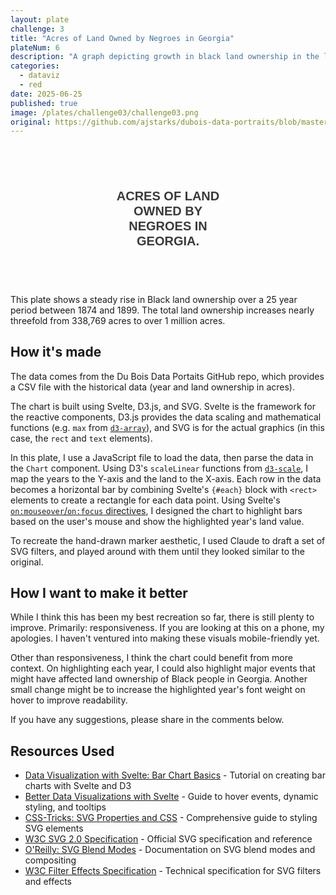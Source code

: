```yaml
---
layout: plate
challenge: 3
title: "Acres of Land Owned by Negroes in Georgia"
plateNum: 6
description: "A graph depicting growth in black land ownership in the late 1800s."
categories:
  - dataviz
  - red
date: 2025-06-25
published: true
image: /plates/challenge03/challenge03.png
original: https://github.com/ajstarks/dubois-data-portraits/blob/master/challenge/2024/challenge03/original-plate-19.jpg
---
```


<script>
  export let data; // This comes from +page.js
  //console.log('Page data:', data);
  import Chart from './Chart.svelte'
</script>

<div class="plate">
  <div class="chart-title">
    <h1>Acres of Land Owned by Negroes in Georgia.</h1>
  </div>
  <Chart data={data}/>
</div>


This plate shows a steady rise in Black land ownership over a 25 year period between 1874 and 1899.
The total land ownership increases nearly threefold from 338,769 acres to over 1 million acres.

<h2>How it's made</h2>

The data comes from the Du Bois Data Portaits GitHub repo, which provides a CSV file with the historical data (year and land ownership in acres). 

The chart is built using Svelte, D3.js, and SVG.
Svelte is the framework for the reactive components, D3.js provides the data scaling and mathematical functions (e.g. `max` from [`d3-array`](https://d3js.org/d3-array)), and SVG is for the actual graphics (in this case, the `rect` and `text` elements).

In this plate, I use a JavaScript file to load the data, then parse the data in the `Chart` component.
Using D3's `scaleLinear` functions from [`d3-scale`](https://d3js.org/d3-scale), I map the years to the Y-axis and the land to the X-axis.
Each row in the data becomes a horizontal bar by combining Svelte's `{#each}` block with `<rect>` elements to create a rectangle for each data point.
Using Svelte's [`on:mouseover`/`on:focus` directives](https://svelte.dev/docs/svelte/legacy-on), I designed the chart to highlight bars based on the user's mouse and show the highlighted year's land value.

To recreate the hand-drawn marker aesthetic, I used Claude to draft a set of SVG filters, and played around with them until they looked similar to the original.

<h2>How I want to make it better</h2>

While I think this has been my best recreation so far, there is still plenty to improve.
Primarily: responsiveness.
If you are looking at this on a phone, my apologies.
I haven't ventured into making these visuals mobile-friendly yet.

Other than responsiveness, I think the chart could benefit from more context.
On highlighting each year, I could also highlight major events that might have affected land ownership of Black people in Georgia.
Another small change might be to increase the highlighted year's font weight on hover to improve readability.

If you have any suggestions, please share in the comments below.

## Resources Used

<ul class="link-list">
  <li><a href="https://datavisualizationwithsvelte.com/basics/bar-chart">Data Visualization with Svelte: Bar Chart Basics</a> - Tutorial on creating bar charts with Svelte and D3</li>
  <li><a href="https://www.newline.co/courses/better-data-visualizations-with-svelte/a-guide-to-svelte-hover-events-dynamic-styling-and-tooltips">Better Data Visualizations with Svelte</a> - Guide to hover events, dynamic styling, and tooltips</li>
  <li><a href="https://css-tricks.com/svg-properties-and-css/">CSS-Tricks: SVG Properties and CSS</a> - Comprehensive guide to styling SVG elements</li>
  <li><a href="https://www.w3.org/TR/SVG2/Overview.html">W3C SVG 2.0 Specification</a> - Official SVG specification and reference</li>
  <li><a href="https://oreillymedia.github.io/Using_SVG/guide/blend-modes.html">O'Reilly: SVG Blend Modes</a> - Documentation on SVG blend modes and compositing</li>
  <li><a href="https://drafts.fxtf.org/filter-effects/">W3C Filter Effects Specification</a> - Technical specification for SVG filters and effects</li>
</ul>

<style>
  

  .plate {
    background-image: url($lib/assets/original-plate-bg.png);
    background-size: cover;
    background-repeat: round;
    padding: 16px;
    border-radius: 6px;
    text-transform: uppercase;
    text-align: center;
    font-family: "Public Sans", sans-serif;
    margin: 1vh auto 1vh auto;
    opacity: 0.9;
    width: 75%;
    padding-bottom: 1.2rem;
  }

  .chart-title {
    line-height: 1.2;
    font-family: "Public Sans", sans-serif;
    color: black;
    margin: 1rem 25% 0 25%;
    opacity: .85;
  }

  .chart-title h1 {
    color: black;
    font-family: "Public Sans", sans-serif;
    font-size: 1.25rem;
  }



  @media screen and (max-width: 800px) {
    .plate {
      width: 100%;
    }
  }

  
</style>